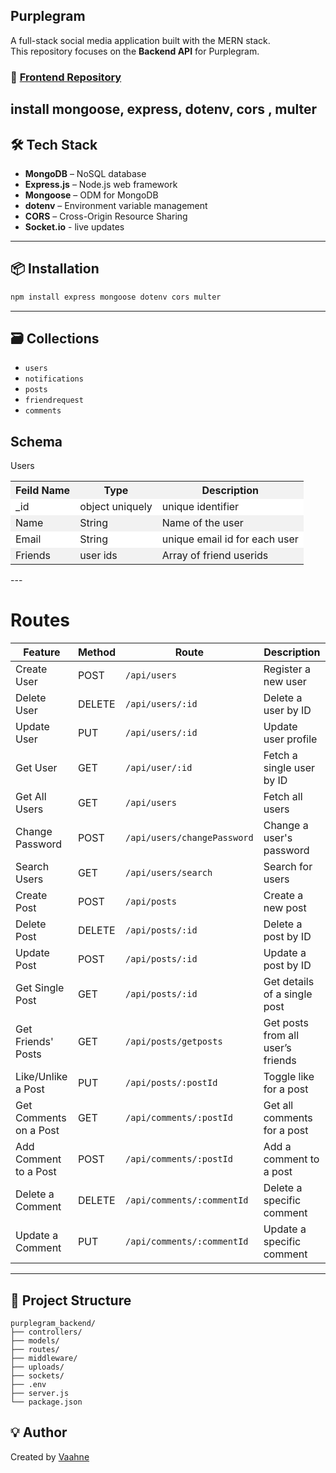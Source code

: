 ## Purplegram
A full-stack social media application built with the MERN stack.  
This repository focuses on the **Backend API** for Purplegram.

### 🔗 [Frontend Repository](https://github.com/Vaahne/purplegram_frontend)

install mongoose, express, dotenv, cors , multer
---

## 🛠️ Tech Stack

- **MongoDB** – NoSQL database
- **Express.js** – Node.js web framework
- **Mongoose** – ODM for MongoDB
- **dotenv** – Environment variable management
- **CORS** – Cross-Origin Resource Sharing
- **Socket.io** - live updates

---

## 📦 Installation

```bash
npm install express mongoose dotenv cors multer
```

---

## 🗃️ Collections

- `users`
- `notifications`
- `posts`
- `friendrequest`
- `comments`

## Schema
Users 
<table>
  <tr style="background-color:#f2f2f2">
    <th>Feild Name</th>
    <th>Type </th>
    <th>Description</th>
  </tr>
  <tr style="background-color:#ffffff">
    <td>_id</td>
    <td>object uniquely </td>
    <td>unique identifier</td>
  </tr>
  <tr style="background-color:#f2f2f2">
    <td>Name</td>
    <td>String</td>
    <td>Name of the user</td>
  </tr>
  <tr style="background-color:#ffffff">
    <td>Email</td>
    <td>String</td>
    <td>unique email id for each user</td>
  </tr>
  <tr style="background-color:#f2f2f2">
    <td>Friends</td>
    <td>user ids</td>
    <td>Array of friend userids </td>
  </tr>
</table>
---
    
# Routes
 | Feature                         | Method | Route                                  | Description                            |
|---------------------------------|--------|----------------------------------------|----------------------------------------|
| Create User                     | POST   | `/api/users`                           | Register a new user                    |
| Delete User                     | DELETE | `/api/users/:id`                       | Delete a user by ID                    |
| Update User                     | PUT    | `/api/users/:id`                       | Update user profile                    |
| Get User                        | GET    | `/api/user/:id`                        | Fetch a single user by ID              |
| Get All Users                   | GET    | `/api/users`                           | Fetch all users                        |
| Change Password                 | POST   | `/api/users/changePassword`            | Change a user's password               |
| Search Users                    | GET    | `/api/users/search`                    | Search for users                       |
| Create Post                     | POST   | `/api/posts`                           | Create a new post                      |
| Delete Post                     | DELETE | `/api/posts/:id`                       | Delete a post by ID                    |
| Update Post                     | POST   | `/api/posts/:id`                       | Update a post by ID                    |
| Get Single Post                 | GET    | `/api/posts/:id`                       | Get details of a single post           |
| Get Friends' Posts              | GET    | `/api/posts/getposts`                  | Get posts from all user’s friends      |
| Like/Unlike a Post              | PUT    | `/api/posts/:postId`                   | Toggle like for a post                 |
| Get Comments on a Post          | GET    | `/api/comments/:postId`                | Get all comments for a post            |
| Add Comment to a Post           | POST   | `/api/comments/:postId`                | Add a comment to a post                |
| Delete a Comment                | DELETE | `/api/comments/:commentId`             | Delete a specific comment              |
| Update a Comment                | PUT    | `/api/comments/:commentId`             | Update a specific comment              |

---
## 📁 Project Structure

```
purplegram_backend/
├── controllers/
├── models/
├── routes/
├── middleware/
├── uploads/
├── sockets/
├── .env
├── server.js
└── package.json
```

## 💡 Author

Created by [Vaahne](https://github.com/Vaahne)
